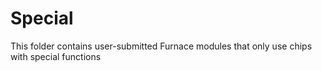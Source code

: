 # Special
This folder contains user-submitted Furnace modules that only use chips with special functions
